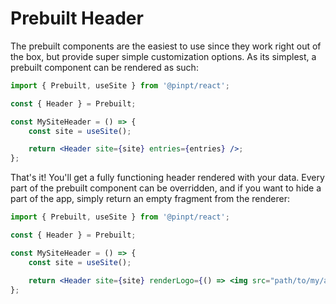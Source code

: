 # Prebuilt Header

The prebuilt components are the easiest to use since they work right out of the box, but provide super simple customization options. As its simplest, a prebuilt component can be rendered as such:

```jsx
import { Prebuilt, useSite } from '@pinpt/react';

const { Header } = Prebuilt;

const MySiteHeader = () => {
	const site = useSite();

	return <Header site={site} entries={entries} />;
};
```

That's it! You'll get a fully functioning header rendered with your data. Every part of the prebuilt component can be overridden, and if you want to hide a part of the app, simply return an empty fragment from the renderer:

```jsx
import { Prebuilt, useSite } from '@pinpt/react';

const { Header } = Prebuilt;

const MySiteHeader = () => {
	const site = useSite();

	return <Header site={site} renderLogo={() => <img src="path/to/my/awesome/logo" />} renderThemeToggler={() => <></>} />;
};
```
